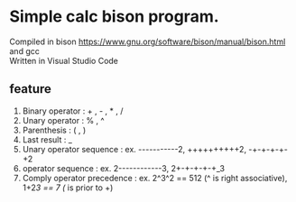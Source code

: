 # Simple calc bison program.

Compiled in bison https://www.gnu.org/software/bison/manual/bison.html and gcc <br>
Written in Visual Studio Code <br>

## feature

1. Binary operator : + , - , * , /
2. Unary operator : % , ^
3. Parenthesis : ( , )
4. Last result : _
5. Unary operator sequence : ex. -----------2, ++++++++++2, -+-+-+-+-+2
6. operator sequence : ex. 2------------3,  2+-+-+-+-+_3
7. Comply operator precedence : ex. 2^3^2 == 512 (^ is right associative), 1+2*3 == 7 (* is prior to +)
